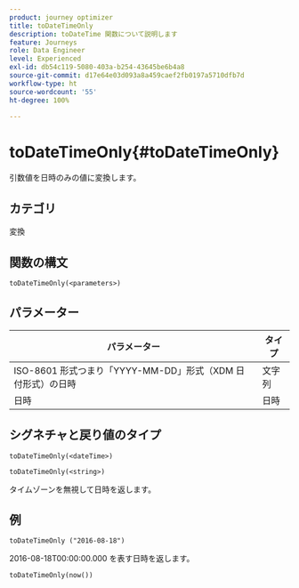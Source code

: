 ```yaml
---
product: journey optimizer
title: toDateTimeOnly
description: toDateTime 関数について説明します
feature: Journeys
role: Data Engineer
level: Experienced
exl-id: db54c119-5080-403a-b254-43645be6b4a8
source-git-commit: d17e64e03d093a8a459caef2fb0197a5710dfb7d
workflow-type: ht
source-wordcount: '55'
ht-degree: 100%

---
```


# toDateTimeOnly{#toDateTimeOnly}

引数値を日時のみの値に変換します。

## カテゴリ

変換

## 関数の構文

`toDateTimeOnly(<parameters>)`

## パラメーター

| パラメーター | タイプ |
|-----------|------------------|
| ISO-8601 形式つまり「YYYY-MM-DD」形式（XDM 日付形式）の日時 | 文字列 |
| 日時 | 日時 |

## シグネチャと戻り値のタイプ

`toDateTimeOnly(<dateTime>)`

`toDateTimeOnly(<string>)`
<!--`toDateTimeOnly(<integer>,<integer>,<integer>)`
`toDateTimeOnly(<integer>,<integer>,<integer>,<integer>,<integer>,<integer>)`-->

タイムゾーンを無視して日時を返します。

## 例

`toDateTimeOnly ("2016-08-18")`

2016-08-18T00:00:00.000 を表す日時を返します。

`toDateTimeOnly(now())`

<!--`toDateTimeOnly(2016,8,18,23,17,59)`

Returns 2016-08-18T23:17:59.000.

`toDateTimeOnly(2016,8,18)`

Returns 2016-08-18T00:00:00.000.-->

